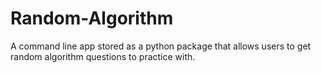 # Random-Algorithm
A command line app stored as a python package that allows users to get random algorithm questions to practice with.
